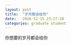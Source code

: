 ```yaml
---
layout: post
title:  "岁月都会给你"
date:   2016-12-15 23:27:28
categories: graduate student
---
```


你想要的岁月都会给你
